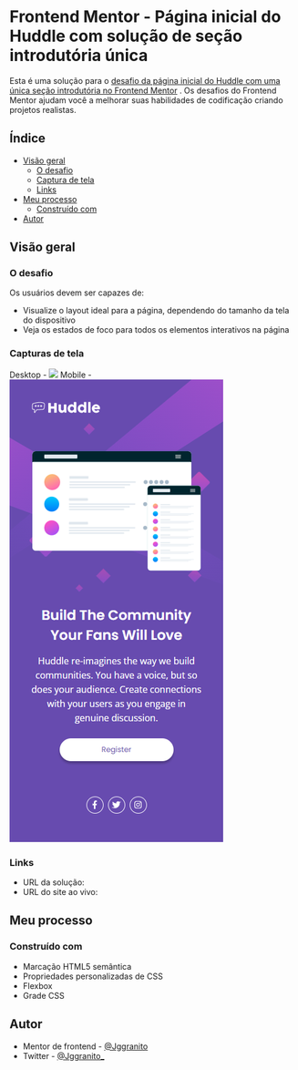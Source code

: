 # Frontend Mentor - Página inicial do Huddle com solução de seção introdutória única

Esta é uma solução para o [desafio da página inicial do Huddle com uma única seção introdutória no Frontend Mentor](https://www.frontendmentor.io/challenges/huddle-landing-page-with-a-single-introductory-section-B_2Wvxgi0) . Os desafios do Frontend Mentor ajudam você a melhorar suas habilidades de codificação criando projetos realistas.

## Índice

- [Visão geral](#visão-geral)
   - [O desafio](#O-desafio)
   - [Captura de tela](#captura-de-tela)
   - [Links](#links)
- [Meu processo](#meu-processo)
   - [Construído com](#construído-com)
- [Autor](#autor)

## Visão geral

### O desafio

Os usuários devem ser capazes de:

- Visualize o layout ideal para a página, dependendo do tamanho da tela do dispositivo
- Veja os estados de foco para todos os elementos interativos na página

### Capturas de tela

Desktop - ![](./Screenshot/1440x800png)
Mobile  - ![](./Screenshot/375x800.png)

### Links

- URL da solução: [](https://github.com/Jggranito/Quest-HTML-CSS-Avancado)
- URL do site ao vivo: [](https://jggranito.github.io/Quest-HTML-CSS-Avancado/)

## Meu processo

### Construído com

- Marcação HTML5 semântica
- Propriedades personalizadas de CSS
- Flexbox
- Grade CSS

## Autor

- Mentor de frontend - [@Jggranito](https://www.frontendmentor.io/profile/Jggranito)
- Twitter - [@Jggranito_](https://twitter.com/Jggranito_)